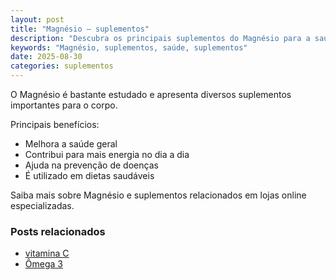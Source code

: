 ```yaml
---
layout: post
title: "Magnésio – suplementos"
description: "Descubra os principais suplementos do Magnésio para a saúde."
keywords: "Magnésio, suplementos, saúde, suplementos"
date: 2025-08-30
categories: suplementos
---
```


O Magnésio é bastante estudado e apresenta diversos suplementos importantes para o corpo.

Principais benefícios:
- Melhora a saúde geral
- Contribui para mais energia no dia a dia
- Ajuda na prevenção de doenças
- É utilizado em dietas saudáveis

Saiba mais sobre Magnésio e suplementos relacionados em lojas online especializadas.

### Posts relacionados
- [vitamina C](/vitamina-c.html)
- [Ômega 3](/omega-3.html)

